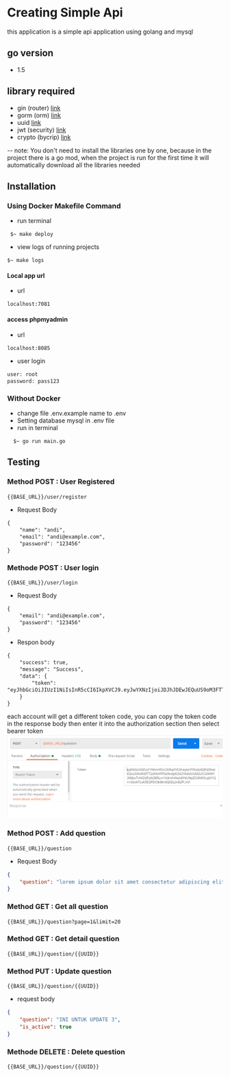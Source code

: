 # Creating Simple Api
this application is a simple api application using golang and mysql
## go version
- 1.5
## library required
- gin (router) [link](https://github.com/gin-gonic/gin)
- gorm (orm)  [link](https://github.com/jinzhu/gorm)
- uuid [link](https://github.com/google/uuid)
- jwt (security) [link](https://github.com/dgrijalva/jwt-go)
- crypto (bycrip) [link](https://golang.org/x/crypto)

-- note: You don't need to install the libraries one by one, because in the project there is a go mod, when the project is run for the first time it will automatically download all the libraries needed 

## Installation
### Using Docker Makefile Command
- run terminal
```docker
 $~ make deploy
```
- view logs of running projects
```shell
$~ make logs
```
#### Local app url
- url
```local
localhost:7081
```
#### access phpmyadmin
- url
```local
localhost:8085
```
- user login
```access
user: root
password: pass123
```
### Without Docker
- change file .env.example name to .env
- Setting database mysql in .env file
- run in terminal
```terminal
  $~ go run main.go
```

## Testing
### Method POST : User Registered
```url
{{BASE_URL}}/user/register
```
- Request Body
```body
{
    "name": "andi",
    "email": "andi@example.com",
    "password": "123456"
}
```
### Methode POST : User login
```url
{{BASE_URL}}/user/login
```
- Request Body
```body
{
    "email": "andi@example.com",
    "password": "123456"
}
```
- Respon body
```respon
{
    "success": true,
    "message": "Success",
    "data": {
        "token": "eyJhbGciOiJIUzI1NiIsInR5cCI6IkpXVCJ9.eyJwYXNzIjoiJDJhJDEwJEQuUS9oM3FTT2dVbXFPSGNvdjdCbS5VbEdUUkl2UC52MW13WjkuTnNGVjFqN3BRLm1VdnVHIiwidXNlcl9pZCI6MX0.pjVi1Gn1ddokTsok5EQPDO8d8n60JIiZq3rB2Pl_kVI"
    }
}
```
each account will get a different token code, you can copy the token code in the response body then enter it into the authorization section then select bearer token
![input bearer](https://github.com/fadilahonespot/creating-simple-api/raw/master/postman-bearer-token.PNG)

### Method POST : Add question
```url
{{BASE_URL}}/question
```
- Request Body
```json
{
    "question": "lorem ipsum dolor sit amet consectetur adipiscing elit"
}
```
### Method GET : Get all question
```url
{{BASE_URL}}/question?page=1&limit=20
```
### Method GET : Get detail question
```url
{{BASE_URL}}/question/{{UUID}}
```
### Method PUT : Update question
```url
{{BASE_URL}}/question/{{UUID}}
```
- request body
```json
{
    "question": "INI UNTUK UPDATE 3",
    "is_active": true
}
```
### Methode DELETE : Delete question
```url
{{BASE_URL}}/question/{{UUID}}
```


